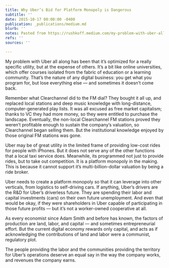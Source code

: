 ```yaml
---
title: Why Uber’s Bid for Platform Monopoly is Dangerous
subtitle: ''
date: 2015-10-17 00:00:00 -0400
publication: _publications/medium.md
blurb: ''
notes: Pasted from https://rushkoff.medium.com/my-problem-with-uber-all-along-has-been-that-it-s-optimized-for-some-really-specific-utility-but-4bcbeb863903
refs: ''
sources: ''

---
```

My problem with Uber all along has been that it’s optimized for a really specific utility, but at the expense of others. It’s a bit like online universities, which offer courses isolated from the fabric of education or a learning community. That’s the nature of any digital business: you get what you program for, but lose everything else — and sometimes it doesn’t come back.

Remember what Clearchannel did to the FM dial? They bought it all up, and replaced local stations and deep music knowledge with long-distance, computer-generated play lists. It was all excused as free market capitalism; thanks to VC they had more money, so they were entitled to purchase the landscape. Eventually, the non-local Clearchannel FM stations proved they weren’t profitable enough to sustain the company’s valuation, so Clearchannel began selling them. But the institutional knowledge enjoyed by those original FM stations was gone.

Uber may be of great utility in the limited frame of providing low-cost rides for people with iPhones. But it does not serve any of the other functions that a local taxi service does. Meanwhile, its programmed not just to provide rides, but to take out competition. It is a platform monopoly in the making. This is because it cannot support it’s multi-billion-dollar valuation by being a ride broker.

Uber needs to create a platform monopoly so that it can leverage into other verticals, from logistics to self-driving cars. If anything, Uber’s drivers are the R&D for Uber’s driverless future. They are spending their labor and capital investments (cars) on their own future unemployment. And even that would be okay, if they were shareholders in Uber capable of participating in those future profits — but it’s not a worker-owned cooperative at all.

As every economist since Adam Smith and before has known, the factors of production are land, labor, and capital — and sometimes entrepreneurial effort. But the current digital economy rewards only capital, and acts as if acknowledging the contributions of land and labor were a communist, regulatory plot.

The people providing the labor and the communities providing the territory for Uber’s operations deserve an equal say in the way the company works, and revenues the company earns.
